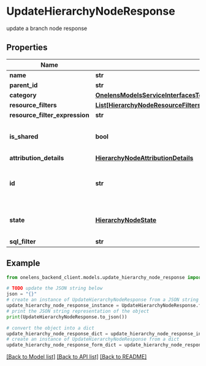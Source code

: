 # UpdateHierarchyNodeResponse

update a branch node response

## Properties

Name | Type | Description | Notes
------------ | ------------- | ------------- | -------------
**name** | **str** |  | 
**parent_id** | **str** |  | 
**category** | [**OnelensModelsServiceInterfacesTenantMetadataCommonsHierarchyNodeCategory1**](OnelensModelsServiceInterfacesTenantMetadataCommonsHierarchyNodeCategory1.md) |  | 
**resource_filters** | [**List[HierarchyNodeResourceFilters]**](HierarchyNodeResourceFilters.md) |  | [optional] 
**resource_filter_expression** | **str** |  | [optional] 
**is_shared** | **bool** | is this node a shared node or not. | [optional] [default to False]
**attribution_details** | [**HierarchyNodeAttributionDetails**](HierarchyNodeAttributionDetails.md) |  | [optional] 
**id** | **str** | The unique identifier of the hierarchy node. | 
**state** | [**HierarchyNodeState**](HierarchyNodeState.md) | The state of the hierarchy node. | 
**sql_filter** | **str** |  | [optional] 

## Example

```python
from onelens_backend_client.models.update_hierarchy_node_response import UpdateHierarchyNodeResponse

# TODO update the JSON string below
json = "{}"
# create an instance of UpdateHierarchyNodeResponse from a JSON string
update_hierarchy_node_response_instance = UpdateHierarchyNodeResponse.from_json(json)
# print the JSON string representation of the object
print(UpdateHierarchyNodeResponse.to_json())

# convert the object into a dict
update_hierarchy_node_response_dict = update_hierarchy_node_response_instance.to_dict()
# create an instance of UpdateHierarchyNodeResponse from a dict
update_hierarchy_node_response_form_dict = update_hierarchy_node_response.from_dict(update_hierarchy_node_response_dict)
```
[[Back to Model list]](../README.md#documentation-for-models) [[Back to API list]](../README.md#documentation-for-api-endpoints) [[Back to README]](../README.md)


